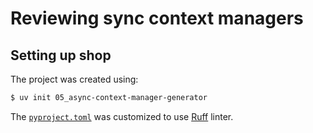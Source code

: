 # Reviewing sync context managers

## Setting up shop

The project was created using:

```bash
$ uv init 05_async-context-manager-generator
```

The [`pyproject.toml`](pyproject.toml) was customized to use [Ruff](https://docs.astral.sh/ruff) linter.